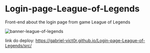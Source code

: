 # Login-page-League-of-Legends
Front-end about the login page from game League of Legends

![banner-league-of-legends](https://user-images.githubusercontent.com/46754034/190866729-cba1649b-9392-4793-9786-733f17b2fac7.png)

link do deploy: https://gabriel-vict0r.github.io/Login-page-League-of-Legends/src/
